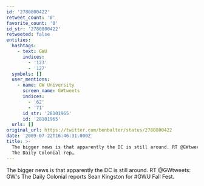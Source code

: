 ```yaml
---
id: '2780800422'
retweet_count: '0'
favorite_count: '0'
id_str: '2780800422'
retweeted: false
entities:
  hashtags:
    - text: GWU
      indices:
        - '123'
        - '127'
  symbols: []
  user_mentions:
    - name: GW University
      screen_name: GWtweets
      indices:
        - '62'
        - '71'
      id_str: '28101965'
      id: '28101965'
  urls: []
original_url: https://twitter.com/benbalter/status/2780800422
date: '2009-07-22T16:46:31.000Z'
title: >-
  The bigger news is that apparently the DC is still around. RT @GWtweets: GW's
  The Daily Colonial rep…
---
```


The bigger news is that apparently the DC is still around. RT @GWtweets: GW's The Daily Colonial reports Sean Kingston for #GWU Fall Fest.
